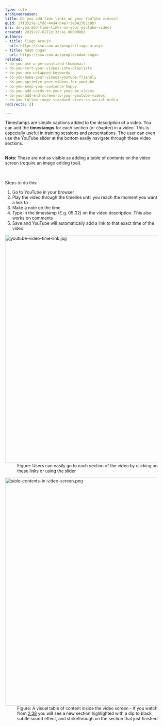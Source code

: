```yaml
---
type: rule
archivedreason: 
title: Do you add time links on your YouTube videos?
guid: 1ff3527e-1fd0-44d4-b4a7-5e0427b2c0b7
uri: do-you-add-time-links-on-your-youtube-videos
created: 2019-07-02T19:33:41.0000000Z
authors:
- title: Tiago Araujo
  url: https://ssw.com.au/people/tiago-araujo
- title: Adam Cogan
  url: https://ssw.com.au/people/adam-cogan
related:
- do-you-use-a-personalized-thumbnail
- do-you-sort-your-videos-into-playlists
- do-you-use-untapped-keywords
- do-you-make-your-videos-youtube-friendly
- do-you-optimize-your-videos-for-youtube
- do-you-keep-your-audience-happy
- do-you-add-cards-to-your-youtube-videos
- do-you-add-end-screen-to-your-youtube-videos
- do-you-follow-image-standard-sizes-on-social-media
redirects: []

---
```



Timestamps are simple captions added to the description of a video. You can add the <b>timestamps</b> for each section (or chapter)&#160;in a video. This is especially useful in training sessions and presentations. The user&#160;can even use the YouTube slider at the bottom easily navigate through these video sections.<div><br><div><div><b>Note&#58;</b> These are not as visible as adding a table of contents on the video screen (require an image&#160;editing tool).<br></div></div></div>
<br><excerpt class='endintro'></excerpt><br>
<p>​Steps to do this&#58;<br></p><ol><li>​Go to YouTube in your browser<br></li><li>Play the video&#160;through the timeline until you reach the&#160;moment you want a link to&#160;<br></li><li>Make a note on the&#160;time<br></li><li>Type in the timestamp (E.g. 0​5&#58;32) on the video description.&#160;​This also works on comments​<br></li><li>Save and YouTube will automatically add a link to that exact time of the video<br></li></ol><dl class="image"><dt> 
      <img src="/PublishingImages/youtube-video-time-link.jpg" alt="youtube-video-time-link.jpg" style="width&#58;750px;" /> 
   </dt><dd>Figure&#58; Users can easily go to each section of the video by clicking on these links or using the slider​</dd></dl><dl class="image"><dt><img src="/PublishingImages/table-contents-in-video-screen.png" alt="table-contents-in-video-screen.png" style="width&#58;750px;" />
</dt><dd>Figure&#58; A visual table of content inside the video screen - If you watch from 
   <a href="https&#58;//youtu.be/mrcGWXqjUnY?t=158">2&#58;38</a> you will see a new section highlighted with a dip to black, subtle sound effect, and strikethrough on the section that just finished​<br></dd></dl>


